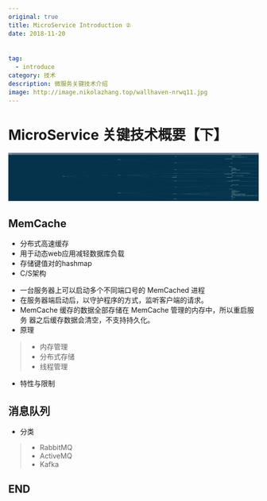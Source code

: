 ```yaml
---
original: true
title: MicroService Introduction ②
date: 2018-11-20


tag:
  - introduce
category: 技术
description: 微服务关键技术介绍
image: http://image.nikolazhang.top/wallhaven-nrwq11.jpg
---
```


# MicroService 关键技术概要【下】

![pic](/images/article/20/microservice_all.png)

## MemCache
+ 分布式高速缓存
+ 用于动态web应用减轻数据库负载
+ 存储键值对的hashmap
+ C/S架构
<!--more-->
+ 一台服务器上可以启动多个不同端口号的 MemCached 进程
+ 在服务器端启动后，以守护程序的方式，监听客户端的请求。
+ MemCache 缓存的数据全部存储在 MemCache 管理的内存中，所以重启服务
器之后缓存数据会清空，不支持持久化。
+ 原理
> + 内存管理
> + 分布式存储
> + 线程管理
+ 特性与限制

## 消息队列
+ 分类
> + RabbitMQ
> + ActiveMQ
> + Kafka

## END
